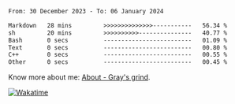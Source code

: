 <!--START_SECTION:waka-->

```txt
From: 30 December 2023 - To: 06 January 2024

Markdown   28 mins         >>>>>>>>>>>>>>-----------   56.34 %
sh         20 mins         >>>>>>>>>>---------------   40.77 %
Bash       0 secs          -------------------------   01.09 %
Text       0 secs          -------------------------   00.80 %
C++        0 secs          -------------------------   00.55 %
Other      0 secs          -------------------------   00.45 %
```

<!--END_SECTION:waka-->

<!-- [![grayxu's github stats](https://github-readme-stats.vercel.app/api?username=grayxu&count_private=true&show_icons=true)](https://github.com/grayxu) -->

Know more about me: [About - Gray's grind](https://www.grayxu.cn/).
<p align="left">
  <a href="https://wakatime.com/@grayxu" target="_blank">
    <img alt="Wakatime" src="https://wakatime.com/badge/user/c69eb31e-43a1-463f-8968-c3449e386f57.svg"/>
  </a>
</p>

